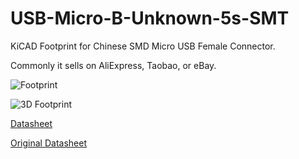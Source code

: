 # USB-Micro-B-Unknown-5s-SMT
KiCAD Footprint for Chinese SMD Micro USB Female Connector.

Commonly it sells on AliExpress, Taobao, or eBay.

![Footprint](https://raw.githubusercontent.com/choryuidentify/USB-Micro-B-Unknown-5s-SMT/master/images/footprint.png)

![3D Footprint](https://raw.githubusercontent.com/choryuidentify/USB-Micro-B-Unknown-5s-SMT/master/images/footprint_3d.png)

[Datasheet](https://raw.githubusercontent.com/choryuidentify/USB-Micro-B-Unknown-5s-SMT/master/datasheet.pdf)

[Original Datasheet](https://datasheet.lcsc.com/szlcsc/Jing-Extension-of-the-Electronic-Co-LCSC-micro-5PAll-posts-are-not-guided-Flat-welding-High-temperature_C40942.pdf)